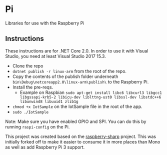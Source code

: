 # Pi
Libraries for use with the Raspberry Pi

## Instructions

These instructions are for .NET Core 2.0. In order to use it with Visual Studio, you need at least Visual Studio 2017 15.3.

- Clone the repo
- `dotnet publish -r linux-arm` from the root of the repo.
- Copy the contents of the publish folder underneath `bin\Debug\netcoreapp2.0\linux-arm\publish\` to the Raspberry Pi.
- Install the pre-reqs. 
    - Example on Raspbian `sudo apt-get install libc6 libcurl3 libgcc1 libgssapi-krb5-2 libicu-dev liblttng-ust0 libssl-dev libstdc++6 libunwind8 libuuid1 zlib1g`
- `chmod +x IotSample` on the IotSample file in the root of the app.
- `sudo ./IotSample`

Note: Make sure you have enabled GPIO and SPI. You can do this by running `raspi-config` on the Pi.

This project was created based on the [raspberry-sharp](https://github.com/raspberry-sharp) project. This was initially forked off to make it easier to consume it in more places than Mono as well as add Raspberry Pi 3 support.
